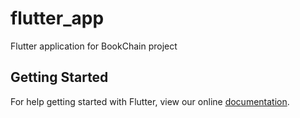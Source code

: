 # flutter_app

Flutter application for BookChain project

## Getting Started

For help getting started with Flutter, view our online
[documentation](https://flutter.io/).
